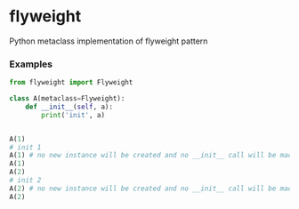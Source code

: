 # flyweight
Python metaclass implementation of flyweight pattern

### Examples

```py
from flyweight import Flyweight

class A(metaclass=Flyweight):
    def __init__(self, a):
        print('init', a)


A(1) 
# init 1
A(1) # no new instance will be created and no __init__ call will be made
A(1)
A(2)
# init 2
A(2) # no new instance will be created and no __init__ call will be made
A(2)
```
